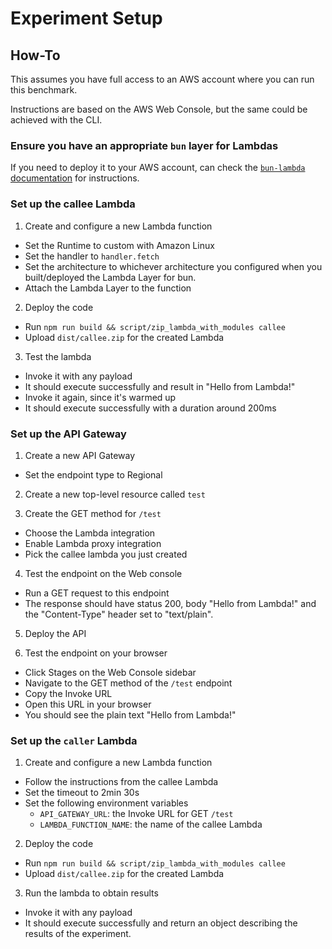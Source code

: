 # Experiment Setup

## How-To

This assumes you have full access to an AWS account where you can run this benchmark.

Instructions are based on the AWS Web Console, but the same could be achieved with the CLI.

### Ensure you have an appropriate `bun` layer for Lambdas

If you need to deploy it to your AWS account, can check the [`bun-lambda` documentation](https://github.com/oven-sh/bun/blob/main/packages/bun-lambda/README.md#setup) for instructions.

### Set up the callee Lambda 

1. Create and configure a new Lambda function 
  - Set the Runtime to custom with Amazon Linux
  - Set the handler to `handler.fetch`
  - Set the architecture to whichever architecture you configured when you built/deployed the Lambda Layer for bun.
  - Attach the Lambda Layer to the function

2. Deploy the code
  - Run `npm run build && script/zip_lambda_with_modules callee`
  - Upload `dist/callee.zip` for the created Lambda

3. Test the lambda
  - Invoke it with any payload
  - It should execute successfully and result in "Hello from Lambda!"
  - Invoke it again, since it's warmed up
  - It should execute successfully with a duration around 200ms

### Set up the API Gateway

1. Create a new API Gateway
  - Set the endpoint type to Regional

2. Create a new top-level resource called `test`

3. Create the GET method for `/test`
  - Choose the Lambda integration
  - Enable Lambda proxy integration
  - Pick the callee lambda you just created

4. Test the endpoint on the Web console
  - Run a GET request to this endpoint
  - The response should have status 200, body "Hello from Lambda!" and the "Content-Type" header set to "text/plain".

5. Deploy the API

6. Test the endpoint on your browser
  - Click Stages on the Web Console sidebar
  - Navigate to the GET method of the `/test` endpoint
  - Copy the Invoke URL
  - Open this URL in your browser
  - You should see the plain text "Hello from Lambda!"

### Set up the `caller` Lambda

1. Create and configure a new Lambda function
  - Follow the instructions from the callee Lambda
  - Set the timeout to 2min 30s
  - Set the following environment variables
    - `API_GATEWAY_URL`: the Invoke URL for GET `/test`
    - `LAMBDA_FUNCTION_NAME`: the name of the callee Lambda

2. Deploy the code
  - Run `npm run build && script/zip_lambda_with_modules callee`
  - Upload `dist/callee.zip` for the created Lambda

3. Run the lambda to obtain results
  - Invoke it with any payload
  - It should execute successfully and return an object describing the results of the experiment.
